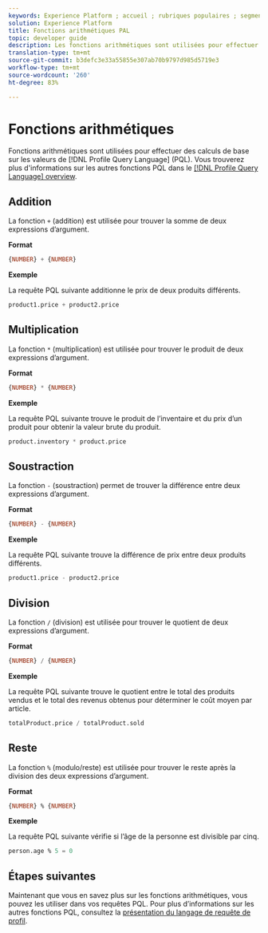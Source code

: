 ```yaml
---
keywords: Experience Platform ; accueil ; rubriques populaires ; segmentation ; Segmentation ; Service de segmentation ; pql ; PQL ; Profil Requête Language ; fonctions arithmétiques ; arithmétique ;
solution: Experience Platform
title: Fonctions arithmétiques PAL
topic: developer guide
description: Les fonctions arithmétiques sont utilisées pour effectuer des calculs de base sur des valeurs dans le langage de requête de profil (PQL).
translation-type: tm+mt
source-git-commit: b3defc3e33a55855e307ab70b9797d985d5719e3
workflow-type: tm+mt
source-wordcount: '260'
ht-degree: 83%

---
```



# Fonctions arithmétiques

Fonctions arithmétiques sont utilisées pour effectuer des calculs de base sur les valeurs de [!DNL Profile Query Language] (PQL). Vous trouverez plus d&#39;informations sur les autres fonctions PQL dans le [[!DNL Profile Query Language] overview](./overview.md).

## Addition

La fonction `+` (addition) est utilisée pour trouver la somme de deux expressions d’argument.

**Format**

```sql
{NUMBER} + {NUMBER}
```

**Exemple**

La requête PQL suivante additionne le prix de deux produits différents.

```sql
product1.price + product2.price
```

## Multiplication

La fonction `*` (multiplication) est utilisée pour trouver le produit de deux expressions d’argument.

**Format**

```sql
{NUMBER} * {NUMBER}
```

**Exemple**

La requête PQL suivante trouve le produit de l’inventaire et du prix d’un produit pour obtenir la valeur brute du produit.

```sql
product.inventory * product.price
```

## Soustraction

La fonction `-` (soustraction) permet de trouver la différence entre deux expressions d’argument.

**Format**

```sql
{NUMBER} - {NUMBER}
```

**Exemple**

La requête PQL suivante trouve la différence de prix entre deux produits différents.

```sql
product1.price - product2.price
```

## Division

La fonction `/` (division) est utilisée pour trouver le quotient de deux expressions d’argument.

**Format**

```sql
{NUMBER} / {NUMBER}
```

**Exemple**

La requête PQL suivante trouve le quotient entre le total des produits vendus et le total des revenus obtenus pour déterminer le coût moyen par article.

```sql
totalProduct.price / totalProduct.sold
```

## Reste

La fonction `%` (modulo/reste) est utilisée pour trouver le reste après la division des deux expressions d’argument.

**Format**

```sql
{NUMBER} % {NUMBER}
```

**Exemple**

La requête PQL suivante vérifie si l’âge de la personne est divisible par cinq.

```sql
person.age % 5 = 0
```

## Étapes suivantes

Maintenant que vous en savez plus sur les fonctions arithmétiques, vous pouvez les utiliser dans vos requêtes PQL. Pour plus d’informations sur les autres fonctions PQL, consultez la [présentation du langage de requête de profil](./overview.md).
